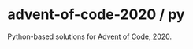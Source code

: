 # advent-of-code-2020 / py

Python-based solutions for [Advent of Code, 2020](https://adventofcode.com/2020). 
